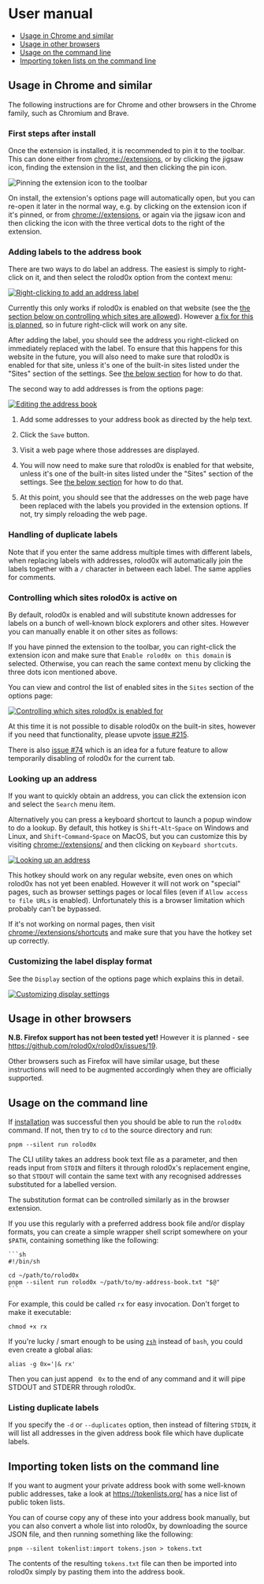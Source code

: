 # User manual

- [Usage in Chrome and similar](#chrome)
- [Usage in other browsers](#other)
- [Usage on the command line](#cli)
- [Importing token lists on the command line](#import-tokenlist)

## Usage in Chrome and similar <a name="chrome"></a>

The following instructions are for Chrome and other browsers in the
Chrome family, such as Chromium and Brave.

### First steps after install

Once the extension is installed, it is recommended to pin it to the
toolbar.  This can done either from <chrome://extensions>, or by
clicking the jigsaw icon, finding the extension in the list, and then
clicking the pin icon.

![Pinning the extension icon to the toolbar](./images/pinning-extension.png)

On install, the extension's options page will automatically open,
but you can re-open it later in the normal way, e.g. by clicking on
the extension icon if it's pinned, or from <chrome://extensions>, or
again via the jigsaw icon and then clicking the icon with the three
vertical dots to the right of the extension.

### Adding labels to the address book

There are two ways to do label an address.  The easiest is simply to
right-click on it, and then select the rolod0x option from the context
menu:

[![Right-clicking to add an address label](./images/right-click.jpg)](./images/right-click.jpg)

Currently this only works if rolod0x is enabled on that website (see
the [the section below on controlling which sites are
allowed](#allow-list)).  However [a fix for this is
planned](https://github.com/rolod0x/rolod0x/issues/216), so in future
right-click will work on any site.

After adding the label, you should see the address you right-clicked
on immediately replaced with the label.  To ensure that this happens
for this website in the future, you will also need to make sure that
rolod0x is enabled for that site, unless it's one of the built-in
sites listed under the "Sites" section of the settings.  See [the
below section](#allow-list) for how to do that.

The second way to add addresses is from the options page:

[![Editing the address book](./images/edit-as-text.jpg)](./images/edit-as-text.jpg)

1.  Add some addresses to your address book as directed by the help text.

2.  Click the `Save` button.

3.  Visit a web page where those addresses are displayed.

4.  You will now need to make sure that rolod0x is enabled for that
    website, unless it's one of the built-in sites listed under the
    "Sites" section of the settings.  See [the below
    section](#allow-list) for how to do that.

5.  At this point, you should see that the addresses on the web page
    have been replaced with the labels you provided in the extension
    options.  If not, try simply reloading the web page.

### Handling of duplicate labels

Note that if you enter the same address multiple times with different
labels, when replacing labels with addresses, rolod0x will
automatically join the labels together with a `/` character in between
each label.  The same applies for comments.

### Controlling which sites rolod0x is active on <a name="allow-list"></a>

By default, rolod0x is enabled and will substitute known addresses for
labels on a bunch of well-known block explorers and other sites.  However
you can manually enable it on other sites as follows:

If you have pinned the extension to the toolbar, you can right-click
the extension icon and make sure that `Enable rolod0x on this domain`
is selected.  Otherwise, you can reach the same context menu by
clicking the three dots icon mentioned above.

You can view and control the list of enabled sites in the `Sites`
section of the options page:

[![Controlling which sites rolod0x is enabled for](./images/enable-per-site.jpg)](./images/enable-per-site.jpg)

At this time it is not possible to disable rolod0x on the built-in
sites, however if you need that functionality, please upvote [issue
#215](https://github.com/rolod0x/rolod0x/issues/215).

There is also [issue
#74](https://github.com/rolod0x/rolod0x/issues/74) which is an idea
for a future feature to allow temporarily disabling of rolod0x for the
current tab.

### Looking up an address

If you want to quickly obtain an address, you can click the extension
icon and select the `Search` menu item.

Alternatively you can press a keyboard shortcut to launch a popup
window to do a lookup.  By default, this hotkey is
`Shift`-`Alt`-`Space` on Windows and Linux, and
`Shift`-`Command`-`Space` on MacOS, but you can customize this by
visiting <chrome://extensions/> and then clicking on `Keyboard
shortcuts`.

[![Looking up an address](./images/hotkey-lookup.jpg)](./images/hotkey-lookup.jpg)

This hotkey should work on any regular website, even ones on which
rolod0x has not yet been enabled.  However it will not work on
"special" pages, such as browser settings pages or local files (even
if `Allow access to file URLs` is enabled).  Unfortunately this is a
browser limitation which probably can't be bypassed.

If it's not working on normal pages, then visit
<chrome://extensions/shortcuts> and make sure that you have the hotkey
set up correctly.

### Customizing the label display format

See the `Display` section of the options page which explains this in
detail.

[![Customizing display settings](./images/customize-display-format.jpg)](./images/customize-display-format.jpg)

## Usage in other browsers <a name="other"></a>

**N.B. Firefox support has not been tested yet!**  However it is
planned - see <https://github.com/rolod0x/rolod0x/issues/19>.

Other browsers such as Firefox will have similar usage, but these
instructions will need to be augmented accordingly when they are
officially supported.

## Usage on the command line <a name="cli"></a>

If [installation](./install.md#cli) was successful then you should be
able to run the `rolod0x` command.  If not, then try to `cd` to the
source directory and run:

    pnpm --silent run rolod0x

The CLI utility takes an address book text file as a parameter, and
then reads input from `STDIN` and filters it through rolod0x's
replacement engine, so that `STDOUT` will contain the same text with
any recognised addresses substituted for a labelled version.

The substitution format can be controlled similarly as in the browser
extension.

If you use this regularly with a preferred address book file and/or
display formats, you can create a simple wrapper shell script
somewhere on your `$PATH`, containing something like the following:

    ```sh
    #!/bin/sh

    cd ~/path/to/rolod0x
    pnpm --silent run rolod0x ~/path/to/my-address-book.txt "$@"
    ```

For example, this could be called `rx` for easy invocation.
Don't forget to make it executable:

    chmod +x rx

If you're lucky / smart enough to be using
[`zsh`](https://zsh.sourceforge.io/) instead of `bash`, you could even
create a global alias:

    alias -g 0x='|& rx'

Then you can just append ` 0x` to the end of any command and it will
pipe STDOUT and STDERR through rolod0x.

### Listing duplicate labels

If you specify the `-d` or `--duplicates` option, then instead of
filtering `STDIN`, it will list all addresses in the given address
book file which have duplicate labels.

## Importing token lists on the command line <a name="import-tokenlist"></a>

If you want to augment your private address book with some well-known
public addresses, take a look at https://tokenlists.org/ has a nice
list of public token lists.

You can of course copy any of these into your address book manually,
but you can also convert a whole list into rolod0x, by downloading the
source JSON file, and then running something like the following:

    pnpm --silent tokenlist:import tokens.json > tokens.txt

The contents of the resulting `tokens.txt` file can then be imported
into rolod0x simply by pasting them into the address book.
